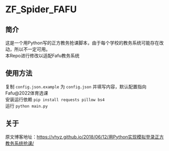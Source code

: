 ﻿# ZF_Spider_FAFU

## 简介
这是一个用Python写的正方教务抢课脚本，由于每个学校的教务系统可能存在改动，所以不一定可用。  
本Repo进行修改以适配Fafu教务系统

## 使用方法
复制 `config.json.example` 为 `config.json` 并填写内容，默认配置指向Fafu@2022体育选课  
安装运行依赖 `pip install requests pillow bs4`  
运行 `python main.py`

## 关于
原文博客地址：https://vhyz.github.io/2018/06/12/用Python实现模拟登录正方教务系统抢课/
